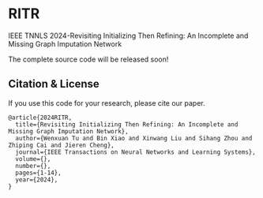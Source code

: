 # RITR
IEEE TNNLS 2024-Revisiting Initializing Then Refining: An Incomplete and Missing Graph Imputation Network

The complete source code will be released soon!

## Citation & License
If you use this code for your research, please cite our paper.
```
@article{2024RITR,
  title={Revisiting Initializing Then Refining: An Incomplete and Missing Graph Imputation Network},
  author={Wenxuan Tu and Bin Xiao and Xinwang Liu and Sihang Zhou and Zhiping Cai and Jieren Cheng},
  journal={IEEE Transactions on Neural Networks and Learning Systems},
  volume={},
  number={},
  pages={1-14},
  year={2024},
}
```
